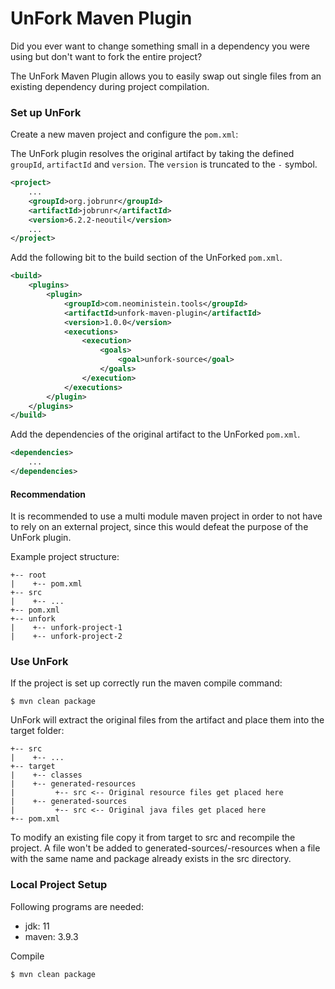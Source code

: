 # UnFork Maven Plugin

Did you ever want to change something small in a dependency you were using but don't want to fork the entire project?


The UnFork Maven Plugin allows you to easily swap out single files from an existing dependency during project compilation.

### Set up UnFork

Create a new maven project and configure the `pom.xml`:

The UnFork plugin resolves the original artifact by taking the defined 
`groupId`, `artifactId` and `version`. The `version` is truncated to the `-` symbol. 

```xml
<project>
    ...
    <groupId>org.jobrunr</groupId>
    <artifactId>jobrunr</artifactId>
    <version>6.2.2-neoutil</version>
    ...
</project>

```
Add the following bit to the build section of the UnForked `pom.xml`.
```xml
<build>
    <plugins>
        <plugin>
            <groupId>com.neoministein.tools</groupId>
            <artifactId>unfork-maven-plugin</artifactId>
            <version>1.0.0</version>
            <executions>
                <execution>
                    <goals>
                        <goal>unfork-source</goal>
                    </goals>
                </execution>
            </executions>
        </plugin>
    </plugins>
</build>
```

Add the dependencies of the original artifact to the UnForked `pom.xml`.
```xml
<dependencies>
    ...
</dependencies>
```

#### Recommendation

It is recommended to use a multi module maven project in order to not have to rely on an external project, 
since this would defeat the purpose of the UnFork plugin.

Example project structure:
```
+-- root
|    +-- pom.xml
+-- src
|    +-- ...
+-- pom.xml
+-- unfork
|    +-- unfork-project-1
|    +-- unfork-project-2
```

### Use UnFork

If the project is set up correctly run the maven compile command:

```shell
$ mvn clean package
```

UnFork will extract the original files from the artifact and place them into the target folder:
```
+-- src
|    +-- ...
+-- target
|    +-- classes
|    +-- generated-resources
|         +-- src <-- Original resource files get placed here
|    +-- generated-sources
|         +-- src <-- Original java files get placed here
+-- pom.xml
```

To modify an existing file copy it from target to src and recompile the project. A file won't be added to 
generated-sources/-resources when a file with the same name and package already exists in the src directory.

### Local Project Setup

Following programs are needed:

- jdk: 11
- maven: 3.9.3

Compile

```shell
$ mvn clean package
```